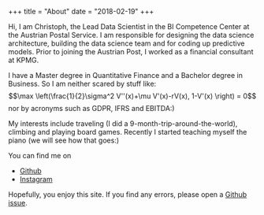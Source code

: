 +++
title = "About"
date = "2018-02-19"
+++

Hi, I am Christoph, the Lead Data Scientist in the BI Competence Center at the Austrian Postal Service. I am responsible for designing the data science architecture, building the data science team and for coding up predictive models. Prior to joining the Austrian Post, I worked as a financial consultant at KPMG.

I have a Master degree in Quantitative Finance and a Bachelor degree in Business. So I am neither scared by stuff like:
$$\max \left(\frac{1}{2}\sigma^2 V''(x)+\mu V'(x)-rV(x), 1-V'(x) \right) = 0$$
nor by acronyms such as GDPR, IFRS and EBITDA:)

My interests include traveling (I did a 9-month-trip-around-the-world), climbing and  playing board games. Recently I started teaching myself the piano (we will see how that goes:)

You can find me on

* [Github](https://github.com/harlecin)
* [Instagram](https://www.instagram.com/_zug_voegel_/)


Hopefully, you enjoy this site. If you find any errors, please open a [Github issue](https://github.com/harlecin/hugo-site).
